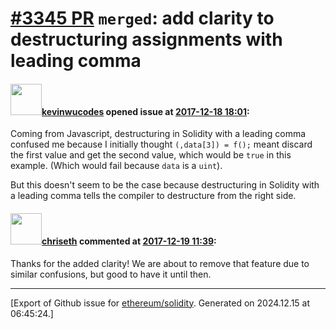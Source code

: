 # [\#3345 PR](https://github.com/ethereum/solidity/pull/3345) `merged`: add clarity to destructuring assignments with leading comma

#### <img src="https://avatars.githubusercontent.com/u/1930629?v=4" width="50">[kevinwucodes](https://github.com/kevinwucodes) opened issue at [2017-12-18 18:01](https://github.com/ethereum/solidity/pull/3345):

Coming from Javascript, destructuring in Solidity with a leading comma confused me because I initially thought `(,data[3]) = f();` meant discard the first value and get the second value, which would be `true` in this example.  (Which would fail because `data` is a `uint`).

But this doesn't seem to be the case because destructuring in Solidity with a leading comma tells the compiler to destructure from the right side.

#### <img src="https://avatars.githubusercontent.com/u/9073706?v=4" width="50">[chriseth](https://github.com/chriseth) commented at [2017-12-19 11:39](https://github.com/ethereum/solidity/pull/3345#issuecomment-352724290):

Thanks for the added clarity! We are about to remove that feature due to similar confusions, but good to have it until then.


-------------------------------------------------------------------------------



[Export of Github issue for [ethereum/solidity](https://github.com/ethereum/solidity). Generated on 2024.12.15 at 06:45:24.]
